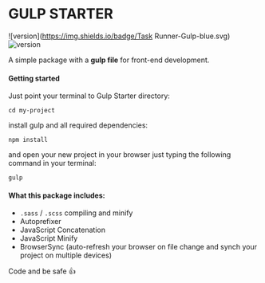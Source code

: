 # GULP STARTER
![version](https://img.shields.io/badge/Task Runner-Gulp-blue.svg)
![version](https://img.shields.io/badge/Version-1.0.0-green.svg)

A simple package with a **gulp file** for front-end development.


#### Getting started
Just point your terminal to Gulp Starter directory:

`cd my-project`

install gulp and all required dependencies:

`npm install`

and open your new project in your browser just typing the following command in your terminal:

`gulp`


#### What this package includes:
- `.sass` / `.scss` compiling and minify
- Autoprefixer
- JavaScript Concatenation
- JavaScript Minify
- BrowserSync (auto-refresh your browser on file change and synch your project on multiple devices)


Code and be safe :+1:
